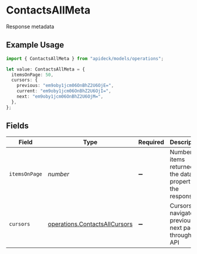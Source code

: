 # ContactsAllMeta

Response metadata

## Example Usage

```typescript
import { ContactsAllMeta } from "apideck/models/operations";

let value: ContactsAllMeta = {
  itemsOnPage: 50,
  cursors: {
    previous: "em9oby1jcm06OnBhZ2U6OjE=",
    current: "em9oby1jcm06OnBhZ2U6OjI=",
    next: "em9oby1jcm06OnBhZ2U6OjM=",
  },
};
```

## Fields

| Field                                                                          | Type                                                                           | Required                                                                       | Description                                                                    | Example                                                                        |
| ------------------------------------------------------------------------------ | ------------------------------------------------------------------------------ | ------------------------------------------------------------------------------ | ------------------------------------------------------------------------------ | ------------------------------------------------------------------------------ |
| `itemsOnPage`                                                                  | *number*                                                                       | :heavy_minus_sign:                                                             | Number of items returned in the data property of the response                  | 50                                                                             |
| `cursors`                                                                      | [operations.ContactsAllCursors](../../models/operations/contactsallcursors.md) | :heavy_minus_sign:                                                             | Cursors to navigate to previous or next pages through the API                  |                                                                                |